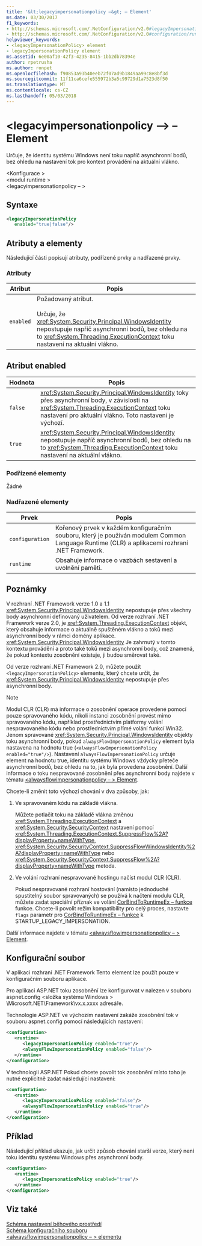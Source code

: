 ```yaml
---
title: '&lt;legacyimpersonationpolicy –&gt; – Element'
ms.date: 03/30/2017
f1_keywords:
- http://schemas.microsoft.com/.NetConfiguration/v2.0#legacyImpersonationPolicy
- http://schemas.microsoft.com/.NetConfiguration/v2.0#configuration/runtime/legacyImpersonationPolicy
helpviewer_keywords:
- <legacyImpersonationPolicy> element
- legacyImpersonationPolicy element
ms.assetid: 6e00af10-42f3-4235-8415-1bb2db78394e
author: rpetrusha
ms.author: ronpet
ms.openlocfilehash: f90853a93b40eeb72f07ad9b1849aa99c8e8bf3d
ms.sourcegitcommit: 11f11ca6cefe555972b3a5c99729d1a7523d8f50
ms.translationtype: MT
ms.contentlocale: cs-CZ
ms.lasthandoff: 05/03/2018
---
```

# <a name="ltlegacyimpersonationpolicygt-element"></a>&lt;legacyimpersonationpolicy –&gt; – Element
Určuje, že identitu systému Windows není toku napříč asynchronní bodů, bez ohledu na nastavení tok pro kontext provádění na aktuální vlákno.  
  
 \<Konfigurace >  
\<modul runtime >  
\<legacyimpersonationpolicy – >  
  
## <a name="syntax"></a>Syntaxe  
  
```xml  
<legacyImpersonationPolicy    
   enabled="true|false"/>  
```  
  
## <a name="attributes-and-elements"></a>Atributy a elementy  
 Následující části popisují atributy, podřízené prvky a nadřazené prvky.  
  
### <a name="attributes"></a>Atributy  
  
|Atribut|Popis|  
|---------------|-----------------|  
|`enabled`|Požadovaný atribut.<br /><br /> Určuje, že <xref:System.Security.Principal.WindowsIdentity> nepostupuje napříč asynchronní bodů, bez ohledu na to <xref:System.Threading.ExecutionContext> toku nastavení na aktuální vlákno.|  
  
## <a name="enabled-attribute"></a>Atribut enabled  
  
|Hodnota|Popis|  
|-----------|-----------------|  
|`false`|<xref:System.Security.Principal.WindowsIdentity> toky přes asynchronní body, v závislosti na <xref:System.Threading.ExecutionContext> toku nastavení pro aktuální vlákno. Toto nastavení je výchozí.|  
|`true`|<xref:System.Security.Principal.WindowsIdentity> nepostupuje napříč asynchronní bodů, bez ohledu na to <xref:System.Threading.ExecutionContext> toku nastavení na aktuální vlákno.|  
  
### <a name="child-elements"></a>Podřízené elementy  
 Žádné  
  
### <a name="parent-elements"></a>Nadřazené elementy  
  
|Prvek|Popis|  
|-------------|-----------------|  
|`configuration`|Kořenový prvek v každém konfiguračním souboru, který je používán modulem Common Language Runtime (CLR) a aplikacemi rozhraní .NET Framework.|  
|`runtime`|Obsahuje informace o vazbách sestavení a uvolnění paměti.|  
  
## <a name="remarks"></a>Poznámky  
 V rozhraní .NET Framework verze 1.0 a 1.1 <xref:System.Security.Principal.WindowsIdentity> nepostupuje přes všechny body asynchronní definovaný uživatelem. Od verze rozhraní .NET Framework verze 2.0, je <xref:System.Threading.ExecutionContext> objekt, který obsahuje informace o aktuálně spuštěném vlákno a toků mezi asynchronní body v rámci domény aplikace. <xref:System.Security.Principal.WindowsIdentity> Je zahrnutý v tomto kontextu provádění a proto také toků mezi asynchronní body, což znamená, že pokud kontextu zosobnění existuje, ji budou směrovat také.  
  
 Od verze rozhraní .NET Framework 2.0, můžete použít `<legacyImpersonationPolicy>` elementu, který chcete určit, že <xref:System.Security.Principal.WindowsIdentity> nepostupuje přes asynchronní body.  
  
> [!NOTE]
>  Modul CLR (CLR) má informace o zosobnění operace provedené pomocí pouze spravovaného kódu, nikoli instanci zosobnění provést mimo spravovaného kódu, například prostřednictvím platformy volání nespravovaného kódu nebo prostřednictvím přímé volání funkcí Win32. Jenom spravované <xref:System.Security.Principal.WindowsIdentity> objekty toku asynchronní body, pokud `alwaysFlowImpersonationPolicy` element byla nastavena na hodnotu true (`<alwaysFlowImpersonationPolicy enabled="true"/>`). Nastavení `alwaysFlowImpersonationPolicy` určuje element na hodnotu true, identitu systému Windows vždycky přeteče asynchronní bodů, bez ohledu na to, jak byla provedena zosobnění. Další informace o toku nespravované zosobnění přes asynchronní body najdete v tématu [ \<alwaysflowimpersonationpolicy – > Element](../../../../../docs/framework/configure-apps/file-schema/runtime/alwaysflowimpersonationpolicy-element.md).  
  
 Chcete-li změnit toto výchozí chování v dva způsoby, jak:  
  
1.  Ve spravovaném kódu na základě vlákna.  
  
     Můžete potlačit toku na základě vlákna změnou <xref:System.Threading.ExecutionContext> a <xref:System.Security.SecurityContext> nastavení pomocí <xref:System.Threading.ExecutionContext.SuppressFlow%2A?displayProperty=nameWithType>, <xref:System.Security.SecurityContext.SuppressFlowWindowsIdentity%2A?displayProperty=nameWithType> nebo <xref:System.Security.SecurityContext.SuppressFlow%2A?displayProperty=nameWithType> metoda.  
  
2.  Ve volání rozhraní nespravované hostingu načíst modul CLR (CLR).  
  
     Pokud nespravované rozhraní hostování (namísto jednoduché spustitelný soubor spravovaných) se používá k načtení modulu CLR, můžete zadat speciální příznak ve volání [CorBindToRuntimeEx – funkce](../../../../../docs/framework/unmanaged-api/hosting/corbindtoruntimeex-function.md) funkce. Chcete-li povolit režim kompatibility pro celý proces, nastavte `flags` parametr pro [CorBindToRuntimeEx – funkce](../../../../../docs/framework/unmanaged-api/hosting/corbindtoruntimeex-function.md) k STARTUP_LEGACY_IMPERSONATION.  
  
 Další informace najdete v tématu [ \<alwaysflowimpersonationpolicy – > Element](../../../../../docs/framework/configure-apps/file-schema/runtime/alwaysflowimpersonationpolicy-element.md).  
  
## <a name="configuration-file"></a>Konfigurační soubor  
 V aplikaci rozhraní .NET Framework Tento element lze použít pouze v konfiguračním souboru aplikace.  
  
 Pro aplikaci ASP.NET toku zosobnění lze konfigurovat v nalezen v souboru aspnet.config \<složka systému Windows > \Microsoft.NET\Framework\vx.x.xxxx adresáře.  
  
 Technologie ASP.NET ve výchozím nastavení zakáže zosobnění tok v souboru aspnet.config pomocí následujících nastavení:  
  
``` xml
<configuration>  
   <runtime>  
      <legacyImpersonationPolicy enabled="true"/>  
      <alwaysFlowImpersonationPolicy enabled="false"/>  
   </runtime>  
</configuration>  
```  
  
 V technologii ASP.NET Pokud chcete povolit tok zosobnění místo toho je nutné explicitně zadat následující nastavení:  
  
```xml  
<configuration>  
   <runtime>  
      <legacyImpersonationPolicy enabled="false"/>  
      <alwaysFlowImpersonationPolicy enabled="true"/>  
   </runtime>  
</configuration>  
```  
  
## <a name="example"></a>Příklad  
 Následující příklad ukazuje, jak určit způsob chování starší verze, který není toku identitu systému Windows přes asynchronní body.  
  
```xml  
<configuration>  
   <runtime>  
      <legacyImpersonationPolicy enabled="true"/>  
   </runtime>  
</configuration>  
```  
  
## <a name="see-also"></a>Viz také  
 [Schéma nastavení běhového prostředí](../../../../../docs/framework/configure-apps/file-schema/runtime/index.md)  
 [Schéma konfiguračního souboru](../../../../../docs/framework/configure-apps/file-schema/index.md)  
 [\<alwaysflowimpersonationpolicy – > elementu](../../../../../docs/framework/configure-apps/file-schema/runtime/alwaysflowimpersonationpolicy-element.md)
